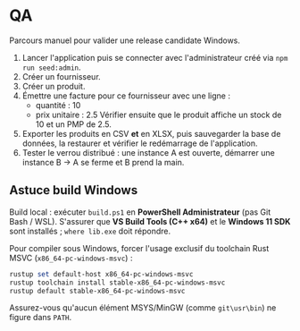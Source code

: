 # QA

Parcours manuel pour valider une release candidate Windows.

1. Lancer l'application puis se connecter avec l'administrateur créé via `npm run seed:admin`.
2. Créer un fournisseur.
3. Créer un produit.
4. Émettre une facture pour ce fournisseur avec une ligne :
   - quantité : 10
   - prix unitaire : 2.5
   Vérifier ensuite que le produit affiche un stock de 10 et un PMP de 2.5.
5. Exporter les produits en CSV **et** en XLSX, puis sauvegarder la base de données, la restaurer et vérifier le redémarrage de l'application.
6. Tester le verrou distribué : une instance A est ouverte, démarrer une instance B → A se ferme et B prend la main.

## Astuce build Windows

Build local : exécuter `build.ps1` en **PowerShell Administrateur** (pas Git Bash / WSL). S'assurer que **VS Build Tools (C++ x64)** et le **Windows 11 SDK** sont installés ; `where lib.exe` doit répondre.

Pour compiler sous Windows, forcer l'usage exclusif du toolchain Rust MSVC (`x86_64-pc-windows-msvc`) :

```powershell
rustup set default-host x86_64-pc-windows-msvc
rustup toolchain install stable-x86_64-pc-windows-msvc
rustup default stable-x86_64-pc-windows-msvc
```

Assurez-vous qu'aucun élément MSYS/MinGW (comme `git\usr\bin`) ne figure dans `PATH`.
